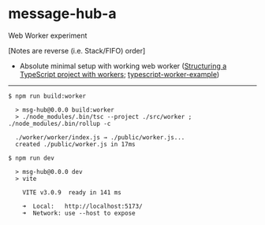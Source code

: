 # message-hub-a
Web Worker experiment

[Notes are reverse (i.e. Stack/FIFO) order]
- Absolute minimal setup with working web worker ([Structuring a TypeScript project with workers](https://stackoverflow.com/questions/56356655/structuring-a-typescript-project-with-workers); [typescript-worker-example](https://github.com/jakearchibald/typescript-worker-example))
---

```shell
$ npm run build:worker

  > msg-hub@0.0.0 build:worker
  > ./node_modules/.bin/tsc --project ./src/worker ; ./node_modules/.bin/rollup -c

  ./worker/worker/index.js → ./public/worker.js...
  created ./public/worker.js in 17ms

$ npm run dev

  > msg-hub@0.0.0 dev
  > vite

    VITE v3.0.9  ready in 141 ms

    ➜  Local:   http://localhost:5173/
    ➜  Network: use --host to expose
```
